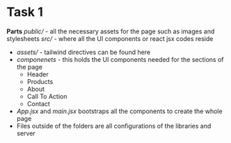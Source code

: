 # Task 1

**Parts**
_public/_ - all the necessary assets for the page such as images and stylesheets
_src/_ - where all the UI components or react jsx codes reside

- _assets/_ - tailwind directives can be found here
- _componenets_ - this holds the UI components needed for the sections of the page
  - Header
  - Products
  - About
  - Call To Action
  - Contact
- _App.jsx_ and _main.jsx_ bootstraps all the components to create the whole page
- Files outside of the folders are all configurations of the libraries and server
